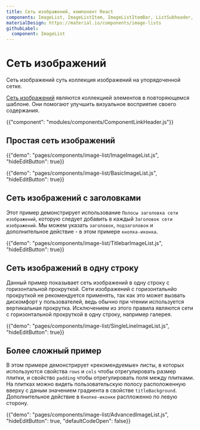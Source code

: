 ```yaml
---
title: Сеть изображений, компонент React
components: ImageList, ImageListItem, ImageListItemBar, ListSubheader, IconButton
materialDesign: https://material.io/components/image-lists
githubLabel:
  component: ImageList
---
```


# Сеть изображений

<p class="description">Сеть изображений суть коллекция изображений на упорядоченной сетке.</p>

[Сеть изображений](https://material.io/design/components/image-lists.html) являются коллекцией элементов в повторяющемся шаблоне. Они помогают улучшить визуальное восприятие своего содержания.

{{"component": "modules/components/ComponentLinkHeader.js"}}

## Простая сеть изображений

{{"demo": "pages/components/image-list/ImageImageList.js", "hideEditButton": true}}

{{"demo": "pages/components/image-list/BasicImageList.js", "hideEditButton": true}}

## Сеть изображений с заголовками

Этот пример демонстрирует использование `Полосы заголовка сети изображений`, которую следует добавить в каждый `Заголовок сети изображений`. Мы можем указать `заголовок`, `подзаголовок` и дополнительное действие - в этом примере `кнопка-иконка`.

{{"demo": "pages/components/image-list/TitlebarImageList.js", "hideEditButton": true}}

## Сеть изображений в одну строку

Данный пример показывает сеть изображений в одну строку с горизонтальной прокруткой. Сети изображений с горизонтальнйо прокруткой не рекомендуется применять, так как это может вызвать дискомфорт у пользователей, ведь обычно при чтении используется вертикальная прокрутка. Исключением из этого правила являются сети с горизонтальной прокруткой в одну строку, например галерея.

{{"demo": "pages/components/image-list/SingleLineImageList.js", "hideEditButton": true}}

## Более сложный пример

В этом примере демонстрирует «рекомендуемые» листы, в которых используются свойства `rows` и `cols` чтобы отрегулировать размер плитки, и свойство `padding` чтобы отрегулировать поля между плитками. На плитках можно видеть пользовательскую полосу расположенную вверху с даным значением градиента в свойстве `titleBackground`. Дополнительное действие в `Кнопке-иконке` распложенно по левую сторону.

{{"demo": "pages/components/image-list/AdvancedImageList.js", "hideEditButton": true, "defaultCodeOpen": false}}
